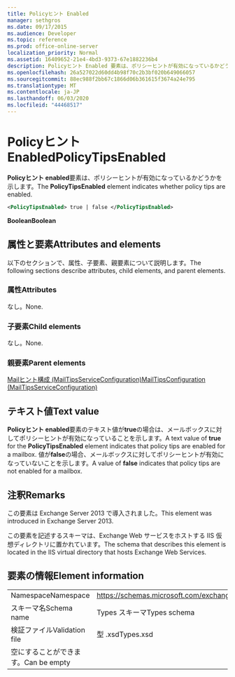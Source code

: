 ```yaml
---
title: Policyヒント Enabled
manager: sethgros
ms.date: 09/17/2015
ms.audience: Developer
ms.topic: reference
ms.prod: office-online-server
localization_priority: Normal
ms.assetid: 16409652-21e4-4bd3-9373-67e1882236b4
description: Policyヒント Enabled 要素は、ポリシーヒントが有効になっているかどうかを示します。
ms.openlocfilehash: 26a527022d60dd4b98f70c2b3bf020b649066057
ms.sourcegitcommit: 88ec988f2bb67c1866d06b361615f3674a24e795
ms.translationtype: MT
ms.contentlocale: ja-JP
ms.lasthandoff: 06/03/2020
ms.locfileid: "44468517"
---
```

# <a name="policytipsenabled"></a><span data-ttu-id="b09e4-103">Policyヒント Enabled</span><span class="sxs-lookup"><span data-stu-id="b09e4-103">PolicyTipsEnabled</span></span>

<span data-ttu-id="b09e4-104">**Policyヒント enabled**要素は、ポリシーヒントが有効になっているかどうかを示します。</span><span class="sxs-lookup"><span data-stu-id="b09e4-104">The **PolicyTipsEnabled** element indicates whether policy tips are enabled.</span></span> 
  
```XML
<PolicyTipsEnabled> true | false </PolicyTipsEnabled>
```

 <span data-ttu-id="b09e4-105">**Boolean**</span><span class="sxs-lookup"><span data-stu-id="b09e4-105">**Boolean**</span></span>
## <a name="attributes-and-elements"></a><span data-ttu-id="b09e4-106">属性と要素</span><span class="sxs-lookup"><span data-stu-id="b09e4-106">Attributes and elements</span></span>

<span data-ttu-id="b09e4-107">以下のセクションで、属性、子要素、親要素について説明します。</span><span class="sxs-lookup"><span data-stu-id="b09e4-107">The following sections describe attributes, child elements, and parent elements.</span></span>
  
### <a name="attributes"></a><span data-ttu-id="b09e4-108">属性</span><span class="sxs-lookup"><span data-stu-id="b09e4-108">Attributes</span></span>

<span data-ttu-id="b09e4-109">なし。</span><span class="sxs-lookup"><span data-stu-id="b09e4-109">None.</span></span>
  
### <a name="child-elements"></a><span data-ttu-id="b09e4-110">子要素</span><span class="sxs-lookup"><span data-stu-id="b09e4-110">Child elements</span></span>

<span data-ttu-id="b09e4-111">なし。</span><span class="sxs-lookup"><span data-stu-id="b09e4-111">None.</span></span>
  
### <a name="parent-elements"></a><span data-ttu-id="b09e4-112">親要素</span><span class="sxs-lookup"><span data-stu-id="b09e4-112">Parent elements</span></span>

[<span data-ttu-id="b09e4-113">Mailヒント構成 (MailTipsServiceConfiguration)</span><span class="sxs-lookup"><span data-stu-id="b09e4-113">MailTipsConfiguration (MailTipsServiceConfiguration)</span></span>](mailtipsconfiguration-mailtipsserviceconfiguration.md)
  
## <a name="text-value"></a><span data-ttu-id="b09e4-114">テキスト値</span><span class="sxs-lookup"><span data-stu-id="b09e4-114">Text value</span></span>

<span data-ttu-id="b09e4-115">**Policyヒント enabled**要素のテキスト値が**true**の場合は、メールボックスに対してポリシーヒントが有効になっていることを示します。</span><span class="sxs-lookup"><span data-stu-id="b09e4-115">A text value of **true** for the **PolicyTipsEnabled** element indicates that policy tips are enabled for a mailbox.</span></span> <span data-ttu-id="b09e4-116">値が**false**の場合、メールボックスに対してポリシーヒントが有効になっていないことを示します。</span><span class="sxs-lookup"><span data-stu-id="b09e4-116">A value of **false** indicates that policy tips are not enabled for a mailbox.</span></span> 
  
## <a name="remarks"></a><span data-ttu-id="b09e4-117">注釈</span><span class="sxs-lookup"><span data-stu-id="b09e4-117">Remarks</span></span>

<span data-ttu-id="b09e4-118">この要素は Exchange Server 2013 で導入されました。</span><span class="sxs-lookup"><span data-stu-id="b09e4-118">This element was introduced in Exchange Server 2013.</span></span>
  
<span data-ttu-id="b09e4-119">この要素を記述するスキーマは、Exchange Web サービスをホストする IIS 仮想ディレクトリに置かれています。</span><span class="sxs-lookup"><span data-stu-id="b09e4-119">The schema that describes this element is located in the IIS virtual directory that hosts Exchange Web Services.</span></span>
  
## <a name="element-information"></a><span data-ttu-id="b09e4-120">要素の情報</span><span class="sxs-lookup"><span data-stu-id="b09e4-120">Element information</span></span>

|||
|:-----|:-----|
|<span data-ttu-id="b09e4-121">Namespace</span><span class="sxs-lookup"><span data-stu-id="b09e4-121">Namespace</span></span>  <br/> |https://schemas.microsoft.com/exchange/services/2006/types  <br/> |
|<span data-ttu-id="b09e4-122">スキーマ名</span><span class="sxs-lookup"><span data-stu-id="b09e4-122">Schema name</span></span>  <br/> |<span data-ttu-id="b09e4-123">Types スキーマ</span><span class="sxs-lookup"><span data-stu-id="b09e4-123">Types schema</span></span>  <br/> |
|<span data-ttu-id="b09e4-124">検証ファイル</span><span class="sxs-lookup"><span data-stu-id="b09e4-124">Validation file</span></span>  <br/> |<span data-ttu-id="b09e4-125">型 .xsd</span><span class="sxs-lookup"><span data-stu-id="b09e4-125">Types.xsd</span></span>  <br/> |
|<span data-ttu-id="b09e4-126">空にすることができます。</span><span class="sxs-lookup"><span data-stu-id="b09e4-126">Can be empty</span></span>  <br/> ||
   

